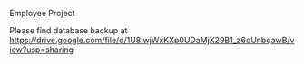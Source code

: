 Employee Project 

Please find database backup at https://drive.google.com/file/d/1U8IwjWxKXp0UDaMjX29B1_z6oUnbqawB/view?usp=sharing

